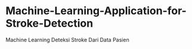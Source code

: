 # Machine-Learning-Application-for-Stroke-Detection
Machine Learning Deteksi Stroke Dari Data Pasien
